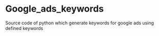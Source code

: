 # Google_ads_keywords
Source code of python which generate keywords for google ads using defined keywords
